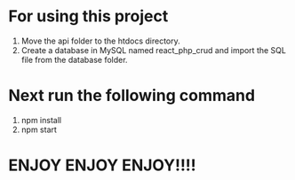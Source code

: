 # For using this project

1. Move the api folder to the htdocs directory.
2. Create a database in MySQL named react_php_crud and import the SQL file from the database folder.

# Next run the following command

1. npm install
2. npm start

# ENJOY ENJOY ENJOY!!!!
